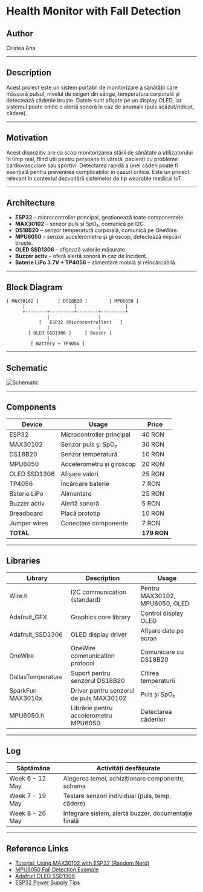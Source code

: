 # Health Monitor with Fall Detection

## Author
Cristea Ana

---

## Description
Acest proiect este un sistem portabil de monitorizare a sănătății care măsoară pulsul, nivelul de oxigen din sânge, temperatura corporală și detectează căderile bruște. Datele sunt afișate pe un display OLED, iar sistemul poate emite o alertă sonoră în caz de anomalii (puls scăzut/ridicat, cădere).

---

## Motivation
Acest dispozitiv are ca scop monitorizarea stării de sănătate a utilizatorului în timp real, fiind util pentru persoane în vârstă, pacienți cu probleme cardiovasculare sau sportivi. Detectarea rapidă a unei căderi poate fi esențială pentru prevenirea complicațiilor în cazuri critice. Este un proiect relevant în contextul dezvoltării sistemelor de tip wearable medical IoT.

---

## Architecture

- **ESP32** – microcontroller principal, gestionează toate componentele.
- **MAX30102** – senzor puls și SpO₂, comunică pe I2C.
- **DS18B20** – senzor temperatură corporală, comunică pe OneWire.
- **MPU6050** – senzor accelerometru și giroscop, detectează mișcări bruște.
- **OLED SSD1306** – afișează valorile măsurate.
- **Buzzer activ** – oferă alertă sonoră în caz de incident.
- **Baterie LiPo 3.7V + TP4056** – alimentare mobilă și reîncărcabilă.

---

## Block Diagram

```
[ MAX30102 ]       [ DS18B20 ]        [ MPU6050 ]
      |                  |                  |
      +--------+---------+--------+---------+
               |                  |
            [   ESP32 (Microcontroller)   ]
               |                  |
        [ OLED SSD1306 ]     [ Buzzer ]
               |
         [ Battery + TP4056 ]
```

---

## Schematic

![Schematic](A_detailed_digital_illustration_schematic_diagram_.png)

---

## Components

| Device            | Usage                          | Price   |
|-------------------|----------------------------------|---------|
| ESP32             | Microcontroller principal        | 40 RON  |
| MAX30102          | Senzor puls și SpO₂              | 30 RON  |
| DS18B20           | Senzor temperatură               | 10 RON  |
| MPU6050           | Accelerometru și giroscop        | 20 RON  |
| OLED SSD1306      | Afișare valori                   | 25 RON  |
| TP4056            | Încărcare baterie                | 7 RON   |
| Baterie LiPo      | Alimentare                       | 25 RON  |
| Buzzer activ      | Alertă sonoră                    | 5 RON   |
| Breadboard        | Placă prototip                   | 10 RON  |
| Jumper wires      | Conectare componente             | 7 RON   |
| **TOTAL**         |                                  | **179 RON** |

---

## Libraries

| Library            | Description                                   | Usage                                    |
|--------------------|-----------------------------------------------|------------------------------------------|
| Wire.h             | I2C communication (standard)                  | Pentru MAX30102, MPU6050, OLED           |
| Adafruit_GFX       | Graphics core library                         | Control display OLED                     |
| Adafruit_SSD1306   | OLED display driver                           | Afișare date pe ecran                    |
| OneWire            | OneWire communication protocol                | Comunicare cu DS18B20                    |
| DallasTemperature  | Suport pentru senzorul DS18B20                | Citirea temperaturii                     |
| SparkFun MAX3010x  | Driver pentru senzorul de puls MAX30102       | Puls și SpO₂                             |
| MPU6050.h          | Librărie pentru accelerometru MPU6050         | Detectarea căderilor                     |

---

## Log

| Săptămâna         | Activități desfășurate                     |
|-------------------|--------------------------------------------|
| Week 6 - 12 May   | Alegerea temei, achiziționare componente, schema |
| Week 7 - 19 May   | Testare senzori individual (puls, temp, cădere) |
| Week 8 - 26 May   | Integrare sistem, alertă buzzer, documentație finală |

---

## Reference Links

- [Tutorial: Using MAX30102 with ESP32 (Random Nerd)](https://randomnerdtutorials.com/esp32-max30102-heart-rate-oximeter/)
- [MPU6050 Fall Detection Example](https://circuitdigest.com/microcontroller-projects/fall-detection-system-using-arduino-and-mpu6050)
- [Adafruit OLED SSD1306](https://learn.adafruit.com/monochrome-oled-breakouts/arduino-library-and-examples)
- [ESP32 Power Supply Tips](https://randomnerdtutorials.com/esp32-battery-power/)